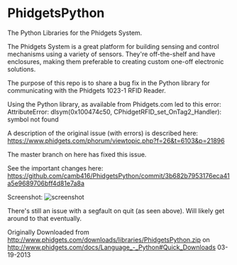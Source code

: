 PhidgetsPython
==============

The Python Libraries for the Phidgets System.

The Phidgets System is a great platform for building sensing and control mechanisms using a variety of sensors. They're off-the-shelf and have enclosures, making them preferable to creating custom one-off electronic solutions.

The purpose of this repo is to share a bug fix in the Python library for communicating with the Phidgets 1023-1 RFID Reader.

Using the Python library, as available from Phidgets.com led to this error:
AttributeError: dlsym(0x100474c50, CPhidgetRFID_set_OnTag2_Handler): symbol not found

A description of the original issue (with errors) is described here:
https://www.phidgets.com/phorum/viewtopic.php?f=26&t=6103&p=21896

The master branch on here has fixed this issue.

See the important changes here:
https://github.com/camb416/PhidgetsPython/commit/3b682b7953176eca41a5e9689706bff4d81e7a8a

Screenshot:
![screenshot](https://raw.github.com/camb416/PhidgetsPython/master/screenshot.png)

There's still an issue with a segfault on quit (as seen above). Will likely get around to that eventually.



Originally Downloaded from 
http://www.phidgets.com/downloads/libraries/PhidgetsPython.zip
on
http://www.phidgets.com/docs/Language_-_Python#Quick_Downloads
03-19-2013

